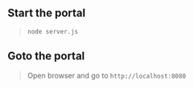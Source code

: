 ## Start the portal
> `node server.js`

## Goto the portal
> Open browser and go to `http://localhost:8080`
